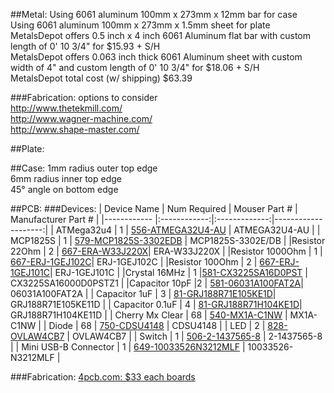 

##Metal:
Using 6061 aluminum 100mm x 273mm x 12mm bar for case  
Using 6061 aluminum 100mm x 273mm x 1.5mm sheet for plate  
MetalsDepot offers 0.5 inch x 4 inch 6061 Aluminum flat bar with custom length of 0' 10 3/4" for $15.93 + S/H  
MetalsDepot offers 0.063 inch thick 6061 Aluminum sheet with custom width of 4" and custom length of 0' 10 3/4" for $18.06 + S/H  
MetalsDepot total cost (w/ shipping) $63.39  

###Fabrication:
options to consider  
http://www.thetekmill.com/  
http://www.wagner-machine.com/  
http://www.shape-master.com/  

##Plate:

##Case:
1mm radius outer top edge  
6mm radius inner top edge  
45° angle on bottom edge  

##PCB:
###Devices:
| Device Name | Num Required | Mouser Part # | Manufacturer Part # |
|------------ |:------------:|:-------------:|--------------------:|
| ATMega32u4 | 1 | [556-ATMEGA32U4-AU](http://www.mouser.com/ProductDetail/Atmel/ATMEGA32U4-AU/?qs=sGAEpiMZZMvqv2n3s2xjsYzXfq0AWv1C4u5a33SlKLw%3d) | ATMEGA32U4-AU  |
| MCP1825S | 1 | [579-MCP1825S-3302EDB](http://www.mouser.com/ProductDetail/Microchip-Technology/MCP1825S-3302E-DB/?qs=sGAEpiMZZMsGz1a6aV8DcJ7KfjtCj7XdhLgwEYhyq%2fs%3d) | MCP1825S-3302E/DB  |
|Resistor 22Ohm | 2 | [667-ERA-W33J220X](http://www.mouser.com/ProductDetail/Panasonic/ERA-W33J220X/?qs=%2fha2pyFaduiamcDwRD0o%252bdwFWFrZf0vWh4X5c5%2fM5m6XuQxFBDeebA%3d%3d)| ERA-W33J220X |
|Resistor 1000Ohm | 1 | [667-ERJ-1GEJ102C](http://www.mouser.com/ProductDetail/Panasonic/ERJ-1GEJ102C/?qs=%2fha2pyFadujWqMGonbcVXWj1%252b8hcrvDh5me5Qs6YnvHyb0HgpWaKEQ%3d%3d)| ERJ-1GEJ102C |
|Resistor 100Ohm | 2 | [667-ERJ-1GEJ101C](http://www.mouser.com/ProductDetail/Panasonic/ERJ-1GEJ101C/?qs=%2fha2pyFadujWqMGonbcVXZTOGWVrQ1MFYA0bmECwhPGPtv1PpvySqQ%3d%3d)| ERJ-1GEJ101C |
|Crystal 16MHz | 1 |[581-CX3225SA16D0PST](http://www.mouser.com/ProductDetail/AVX/CX3225SA16000D0PSTZ1/?qs=%2fha2pyFadujqob4NXRVQdnBa3NHzB4jgPaExj8%2fZwa8ENcAMm7sMPJPhtNicCEtv) | CX3225SA16000D0PSTZ1 |
|Capacitor 10pF |2 | [581-06031A100FAT2A](http://www.mouser.com/ProductDetail/AVX/06031A100FAT2A/?qs=%2fha2pyFaduhUBlPPHlq8vipXQ0uIWqpbc6fj6BAAc4F0zYn9FfBoNA%3d%3d)| 06031A100FAT2A |
| Capacitor 1uF | 3 | [81-GRJ188R71E105KE1D](http://www.mouser.com/ProductDetail/Murata/GRJ188R71E105KE11D/?qs=%2fha2pyFadujXbmObmbMNWGVKi%252bmpL1Y6f0Y1MC6HHG%2fHzG25TK2zTx1jVxOpAbXL)| GRJ188R71E105KE11D |
| Capacitor 0.1uF | 4 | [81-GRJ188R71H104KE1D](http://www.mouser.com/ProductDetail/Murata/GRJ188R71H104KE11D/?qs=%2fha2pyFadujXbmObmbMNWImOdQ04TVo77xVWezGkIzF%252bTvMbvtQi9vsb7pG01xtl)| GRJ188R71H104KE11D |
| Cherry Mx Clear | 68 | [540-MX1A-C1NW](http://www.mouser.com/ProductDetail/CHERRY/MX1A-C1NW/?qs=%2fha2pyFadugHshS5LFUaw1jeiiKUr3%2flrPMQiMCh%2fs95fKtwTfP8jQ%3d%3d) | MX1A-C1NW |
| Diode | 68 | [750-CDSU4148](http://www.mouser.com/ProductDetail/Comchip-Technology/CDSU4148/?qs=sGAEpiMZZMtoHjESLttvkuxjOdB35mGjgFl9dZWSp6Q%3d) | CDSU4148 |
| LED | 2 |  [828-OVLAW4CB7](http://www.mouser.com/ProductDetail/Optek-TT-Electronics/OVLAW4CB7/?qs=sGAEpiMZZMtmwHDZQCdlqe2pukWsWvBZP3osEY%252b4qVU%3d) | OVLAW4CB7 |
| Switch | 1 | [506-2-1437565-8](http://www.mouser.com/ProductDetail/TE-Connectivity-Alcoswitch/2-1437565-8/?qs=sGAEpiMZZMvxtGF7dlGNpmdDR%2fLbgCKmx2KOy1eWjG0%3d) | 2-1437565-8 |
| Mini USB-B Connector | 1 | [649-10033526N3212MLF](http://www.mouser.com/ProductDetail/FCI/10033526-N3212MLF/?qs=sGAEpiMZZMulM8LPOQ%252byk74feZXni60aLcclzrksPbU%3d) | 10033526-N3212MLF |

###Fabrication:
[4pcb.com: $33 each boards](www.4pcb.com)
